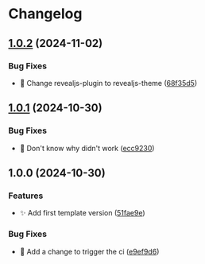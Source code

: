 # Changelog

## [1.0.2](https://github.com/kevinah95/quarto-revealjs-cenfotec/compare/v1.0.1...v1.0.2) (2024-11-02)


### Bug Fixes

* :bug: Change revealjs-plugin to revealjs-theme ([68f35d5](https://github.com/kevinah95/quarto-revealjs-cenfotec/commit/68f35d596d434e4286d94c7c9a5286b7701d75a0))

## [1.0.1](https://github.com/kevinah95/quarto-revealjs-cenfotec/compare/v1.0.0...v1.0.1) (2024-10-30)


### Bug Fixes

* :green_heart: Don't know why didn't work ([ecc9230](https://github.com/kevinah95/quarto-revealjs-cenfotec/commit/ecc92306cf0b583efb39951679d29a1316ad1b82))

## 1.0.0 (2024-10-30)


### Features

* :sparkles: Add first template version ([51fae9e](https://github.com/kevinah95/quarto-revealjs-cenfotec/commit/51fae9ecba74ae0a5f3365672a36b3a829603987))


### Bug Fixes

* :green_heart: Add a change to trigger the ci ([e9ef9d6](https://github.com/kevinah95/quarto-revealjs-cenfotec/commit/e9ef9d683c912d2a4607a8c6884772a46340029e))

